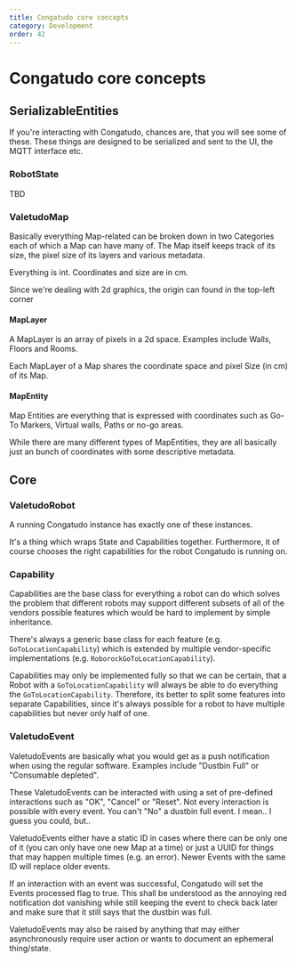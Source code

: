 ```yaml
---
title: Congatudo core concepts
category: Development
order: 42
---
```

# Congatudo core concepts

## SerializableEntities
If you're interacting with Congatudo, chances are, that you will see some of these.
These things are designed to be serialized and sent to the UI, the MQTT interface etc.

### RobotState

TBD

### ValetudoMap
Basically everything Map-related can be broken down in two Categories each of which a Map can have many of.
The Map itself keeps track of its size, the pixel size of its layers and various metadata.

Everything is int. Coordinates and size are in cm.

Since we're dealing with 2d graphics, the origin can found in the top-left corner

#### MapLayer
A MapLayer is an array of pixels in a 2d space. Examples include Walls, Floors and Rooms.

Each MapLayer of a Map shares the coordinate space and pixel Size (in cm) of its Map.

#### MapEntity
Map Entities are everything that is expressed with coordinates such as Go-To Markers, Virtual walls, Paths or no-go areas.

While there are many different types of MapEntities, they are all basically just an bunch of coordinates with some descriptive metadata.

## Core

### ValetudoRobot
A running Congatudo instance has exactly one of these instances.

It's a thing which wraps State and Capabilities together.
Furthermore, it of course chooses the right capabilities for the robot Congatudo is running on.

### Capability
Capabilities are the base class for everything a robot can do which solves the problem that different robots may support
different subsets of all of the vendors possible features which would be hard to implement by simple inheritance.

There's always a generic base class for each feature (e.g. `GoToLocationCapability`) which is extended by multiple vendor-specific
implementations (e.g. `RoborockGoToLocationCapability`).

Capabilities may only be implemented fully so that we can be certain, that a Robot with a `GoToLocationCapability` will always be able to
do everything the `GoToLocationCapability`.
Therefore, its better to split some features into separate Capabilities, since it's always possible for a robot to have
multiple capabilities but never only half of one.


### ValetudoEvent

ValetudoEvents are basically what you would get as a push notification when using the regular software.
Examples include "Dustbin Full" or "Consumable depleted".

These ValetudoEvents can be interacted with using a set of pre-defined interactions such as "OK", "Cancel" or "Reset".
Not every interaction is possible with every event. You can't "No" a dustbin full event.
I mean.. I guess you could, but..

ValetudoEvents either have a static ID in cases where there can be only one of it (you can only have one new Map at a time)
or just a UUID for things that may happen multiple times (e.g. an error). Newer Events with the same ID will replace older events.

If an interaction with an event was successful, Congatudo will set the Events processed flag to true.
This shall be understood as the annoying red notification dot vanishing while still keeping the event to check back later
and make sure that it still says that the dustbin was full.

ValetudoEvents may also be raised by anything that may either asynchronously require user action or wants to document
an ephemeral thing/state.
